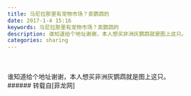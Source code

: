 ```yaml
---
title: 马尼拉那里有宠物市场？卖鹦鹉的
date: 2017-1-4 15:16
keywords: 马尼拉那里有宠物市场？卖鹦鹉的
description: 谁知道给个地址谢谢，本人想买非洲灰鹦鹉就是图上这只。
categories: sharing
---
```

<td class="t_f" id="postmessage_456021">

<br/>
<br/>
谁知道给个地址谢谢，本人想买非洲灰鹦鹉就是图上这只。<br/>
<img alt="" border="0" class="zoom" data-cf-modified-836e90978aea6ba188de2124-="" file="http://www.flw.ph/data/appbyme/upload/image/201701/04/R0ZLZpKIcl74.jpg" id="aimg_UievE" lazyloadthumb="1" onclick="" onmouseover="" src="http://www.flw.ph/data/appbyme/upload/image/201701/04/R0ZLZpKIcl74.jpg"/><br/>
</td>
###### 转载自[菲龙网]